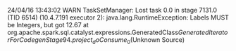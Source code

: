24/04/16 13:43:02 WARN TaskSetManager: Lost task 0.0 in stage 7131.0 (TID 6514) (10.4.7.191 executor 2): java.lang.RuntimeException: Labels MUST be Integers, but got 12.67
	at org.apache.spark.sql.catalyst.expressions.GeneratedClass$GeneratedIteratorForCodegenStage94.project_doConsume_0$(Unknown Source)
